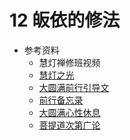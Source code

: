 # 12 皈依的修法

- 参考资料
  - 慧灯禅修班视频
  - [慧灯之光](/books/b4/4-01)
  - [大圆满前行引导文](/books/dymqx#一皈依)
  - [前行备忘录](/refs/qxbwl/#一-皈依)
  - [大圆满心性休息](/refs/dymxxxx/dymxxxx-gs2#第六品-皈依)
  - [菩提道次第广论](/refs/ptdcdgl/2#子一趣入圣教最胜之门净修归依分四-由依何事为归依因--由依彼故所归之境--由何道理而正归依--既归依已所学次第)


